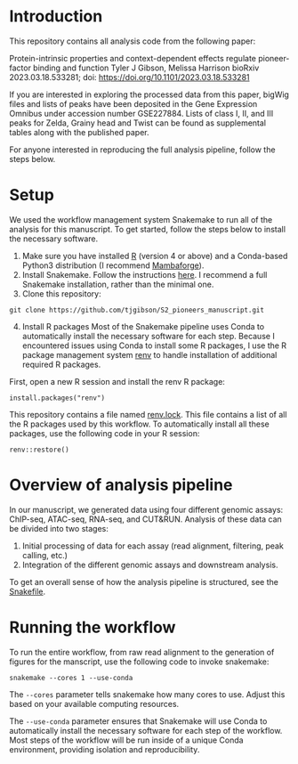 # Introduction

This repository contains all analysis code from the following paper:

Protein-intrinsic properties and context-dependent effects regulate pioneer-factor binding and function Tyler J Gibson, Melissa Harrison bioRxiv 2023.03.18.533281; doi: <https://doi.org/10.1101/2023.03.18.533281>

If you are interested in exploring the processed data from this paper, bigWig files and lists of peaks have been deposited in the Gene Expression Omnibus under accession number GSE227884.
Lists of class I, II, and III peaks for Zelda, Grainy head and Twist can be found as supplemental tables along with the published paper.

For anyone interested in reproducing the full analysis pipeline, follow the steps below.

# Setup

We used the workflow management system Snakemake to run all of the analysis for this manuscript.
To get started, follow the steps below to install the necessary software.

1.  Make sure you have installed [R](https://www.r-project.org/) (version 4 or above) and a Conda-based Python3 distribution (I recommend [Mambaforge](https://github.com/conda-forge/miniforge#mambaforge)).
2.  Install Snakemake. Follow the instructions [here](https://snakemake.readthedocs.io/en/stable/getting_started/installation.html#installation-via-conda-mamba). I recommend a full Snakemake installation, rather than the minimal one.
3.  Clone this repository:

```         
git clone https://github.com/tjgibson/S2_pioneers_manuscript.git
```

4.  Install R packages Most of the Snakemake pipeline uses Conda to automatically install the necessary software for each step. Because I encountered issues using Conda to install some R packages, I use the R package management system [renv](https://rstudio.github.io/renv/articles/renv.html) to handle installation of additional required R packages.

First, open a new R session and install the renv R package:

```         
install.packages("renv")
```

This repository contains a file named [renv.lock](renv.lock).
This file contains a list of all the R packages used by this workflow.
To automatically install all these packages, use the following code in your R session:

```         
renv::restore()
```

# Overview of analysis pipeline

In our manuscript, we generated data using four different genomic assays: ChIP-seq, ATAC-seq, RNA-seq, and CUT&RUN.
Analysis of these data can be divided into two stages:

1.  Initial processing of data for each assay (read alignment, filtering, peak calling, etc.)
2.  Integration of the different genomic assays and downstream analysis.

To get an overall sense of how the analysis pipeline is structured, see the [Snakefile](Snakefile).

# Running the workflow

To run the entire workflow, from raw read alignment to the generation of figures for the manscript, use the following code to invoke snakemake:

```         
snakemake --cores 1 --use-conda
```

The `--cores` parameter tells snakemake how many cores to use.
Adjust this based on your available computing resources.

The `--use-conda` parameter ensures that Snakemake will use Conda to automatically install the necessary software for each step of the workflow.
Most steps of the workflow will be run inside of a unique Conda environment, providing isolation and reproducibility.
